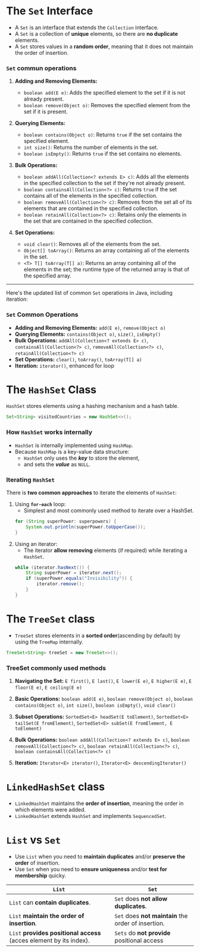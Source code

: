 # The `Set` Interface

- A `Set` is an interface that extends the `Collection` interface.
- A `Set` is a collection of **unique** elements, so there are **no duplicate** elements.
- A `Set` stores values in a **random order**, meaning that it does not maintain the order of insertion.

### `Set` commun operations

1. **Adding and Removing Elements:**
   - `boolean add(E e)`: Adds the specified element to the set if it is not already present.
   - `boolean remove(Object o)`: Removes the specified element from the set if it is present.

2. **Querying Elements:**
   - `boolean contains(Object o)`: Returns `true` if the set contains the specified element.
   - `int size()`: Returns the number of elements in the set.
   - `boolean isEmpty()`: Returns `true` if the set contains no elements.

3. **Bulk Operations:**
   - `boolean addAll(Collection<? extends E> c)`: Adds all the elements in the specified collection to the set if they're not already present.
   - `boolean containsAll(Collection<?> c)`: Returns `true` if the set contains all of the elements in the specified collection.
   - `boolean removeAll(Collection<?> c)`: Removes from the set all of its elements that are contained in the specified collection.
   - `boolean retainAll(Collection<?> c)`: Retains only the elements in the set that are contained in the specified collection.

4. **Set Operations:**
   - `void clear()`: Removes all of the elements from the set.
   - `Object[] toArray()`: Returns an array containing all of the elements in the set.
   - `<T> T[] toArray(T[] a)`: Returns an array containing all of the elements in the set; the runtime type of the returned array is that of the specified array.
---

Here's the updated list of common `Set` operations in Java, including iteration:

### `Set` Common Operations

- **Adding and Removing Elements:** `add(E e)`, `remove(Object o)`
- **Querying Elements:** `contains(Object o)`, `size()`, `isEmpty()`
- **Bulk Operations:** `addAll(Collection<? extends E> c)`, `containsAll(Collection<?> c)`, `removeAll(Collection<?> c)`, `retainAll(Collection<?> c)`
- **Set Operations:** `clear()`, `toArray()`, `toArray(T[] a)`
- **Iteration:** `iterator()`, enhanced for loop


# The `HashSet` Class

`HashSet` stores elements using a hashing mechanism and a hash table.

```java
Set<String> visitedCountries = new HashSet<>();
```
### How `HashSet` works internally

- `HashSet` is internally implemented using `HashMap`.
- Because `HashMap` is a key-value data structure:
  - `HashSet` only uses the ***key*** to store the element,
  - and sets the ***value*** as `NULL`.



### Iterating `HashSet`

There is **two common approaches** to iterate the elements of `HashSet`:
1. Using **`for-each`** loop:
    - Simplest and most commonly used method to iterate over a HashSet.
    ```java
    for (String superPower: superpowers) {
        System.out.println(superPower.toUpperCase());
    }
    ```
2. Using an iterator:
    - The iterator **allow removing** elements (if required) while iterating a `HashSet`.
    ```java
    while (iterator.hasNext()) {
        String superPower = iterator.next();
        if (superPower.equals("Invisibility")) {
            iterator.remove();
        }
    }
    ```



# The `TreeSet` class

- `TreeSet` stores elements in a **sorted order**(ascending by default) by using the `TreeMap` internally.

```java
TreeSet<String> treeSet = new TreeSet<>();
```

### TreeSet commonly used methods

1. **Navigating the Set:** `E first()`, `E last()`, `E lower(E e)`, `E higher(E e)`, `E floor(E e)`, `E ceiling(E e)`

2. **Basic Operations:** `boolean add(E e)`, `boolean remove(Object o)`, `boolean contains(Object o)`, `int size()`, `boolean isEmpty()`, `void clear()`

3. **Subset Operations:** `SortedSet<E> headSet(E toElement)`, `SortedSet<E> tailSet(E fromElement)`, `SortedSet<E> subSet(E fromElement, E toElement)`

4. **Bulk Operations:** `boolean addAll(Collection<? extends E> c)`, `boolean removeAll(Collection<?> c)`, `boolean retainAll(Collection<?> c)`, `boolean containsAll(Collection<?> c)`

5. **Iteration:** `Iterator<E> iterator()`, `Iterator<E> descendingIterator()`

# `LinkedHashSet` class

- `LinkedHashSet` maintains the **order of insertion**, meaning the order in which elements were added.
- `LinkedHashSet` extends `HashSet` and implements `SequencedSet`.

# `List` vs `Set`

- Use `List` when you need to **maintain duplicates** and/or **preserve the order** of insertion.
- Use `Set` when you need to **ensure uniqueness** and/or **test for membership** quicky.

| `List`                                                              | `Set`                                               |
| ------------------------------------------------------------------- | --------------------------------------------------- |
| `List` can **contain duplicates**.                                  | `Set` does **not allow duplicates**.                |
| `List` **maintain the order of insertion**.                         | `Set` does **not maintain** the order of insertion. |
| `List` **provides positional access** (acces element by its index). | `Sets` do **not provide** positional access         |